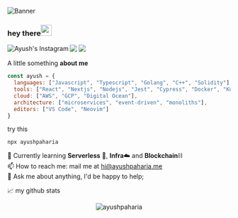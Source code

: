 ![Banner](https://i.postimg.cc/WzgXz1Gr/Genericbanner-1.png)

### hey there<img src="https://media.giphy.com/media/hvRJCLFzcasrR4ia7z/giphy.gif" width="25px">

[<img align="left" alt="Ayush's Instagram" src="https://img.shields.io/badge/itsayushh_-30302f?style=for-the-badge&logo=Instagram&logoColor=white"/>](https://instagram.com/itsayushh_)
[<img src="https://img.shields.io/badge/ayushpaharia-30302f?style=for-the-badge&logo=linkedin"/>](https://linkedin.com/in/ayushpaharia)
[<img src="https://img.shields.io/badge/resume-30302f?style=for-the-badge"/>](https://rb.gy/ioozdg)

A little something **about me**

```javascript
const ayush = {
  languages: ["Javascript", "Typescript", "Golang", "C++", "Solidity"],
  tools: ["React", "Nextjs", "Nodejs", "Jest", "Cypress", "Docker", "Kubernetes"],
  cloud: ["AWS", "GCP", "Digital Ocean"],
  architecture: ["microservices", "event-driven", "monoliths"],
  editors: ["VS Code", "Neovim"] 
}
```

try this
```
npx ayushpaharia
```

🔭 Currently learning  **Serverless** 🔼, **Infra**☁️ and **Blockchain**⛓️\
📫 How to reach me: mail me at [hi@ayushpaharia.me](mailto:hi@ayushpaharia.me)\
💬 Ask me about anything, I'd be happy to help;

📈 my github stats
<p align="center"> <img src="https://github-readme-stats.vercel.app/api?username=ayushpaharia&show_icons=true&theme=gotham" alt="ayushpaharia" /></p>
